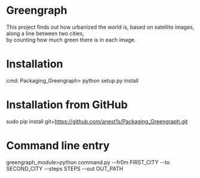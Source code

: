 
Greengraph  
==========  
This project finds out how urbanized the world is, based on satellite images, along a line between two cities,  
by counting how much green there is in each image.  
  
Installation  
============  
cmd: Packaging_Greengraph> python setup.py install  
  
Installation from GitHub  
========================  
sudo pip install git+https://github.com/anest1s/Packaging_Greengraph.git  
  
Command line entry  
==================  
greengraph_module>python command.py --fr0m FIRST_CITY --to SECOND_CITY --steps STEPS --out OUT_PATH
